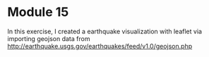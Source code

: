 # Module 15

In this exercise, I created a earthquake visualization with leaflet via importing geojson data from http://earthquake.usgs.gov/earthquakes/feed/v1.0/geojson.php